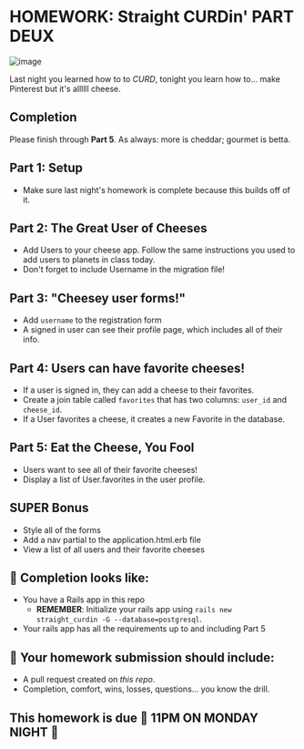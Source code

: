 # HOMEWORK: Straight CURDin' PART DEUX

![image](https://media.giphy.com/media/332SpoiZo7ToI/giphy.gif)

Last night you learned how to to *CURD*, tonight you learn how to... make Pinterest but it's allllll cheese. 

## Completion

Please finish through __Part 5__. As always: more is cheddar; gourmet is betta.

## Part 1: Setup

- Make sure last night's homework is complete because this builds off of it. 

## Part 2: The Great User of Cheeses

- Add Users to your cheese app. Follow the same instructions you used to add users to planets in class today. 
- Don't forget to include Username in the migration file!

## Part 3: "Cheesey user forms!"

- Add `username` to the registration form
- A signed in user can see their profile page, which includes all of their info.

## Part 4: Users can have favorite cheeses!

- If a user is signed in, they can add a cheese to their favorites. 
- Create a join table called `favorites` that has two columns: `user_id` and `cheese_id`.
- If a User favorites a cheese, it creates a new Favorite in the database.

## Part 5: Eat the Cheese, You Fool

 - Users want to see all of their favorite cheeses!
 - Display a list of User.favorites in the user profile. 

## SUPER Bonus

 - Style all of the forms
 - Add a nav partial to the application.html.erb file
 - View a list of all users and their favorite cheeses

## 🚀 Completion looks like:

- You have a Rails app in this repo
    - **REMEMBER**: Initialize your rails app using `rails new straight_curdin -G --database=postgresql`.
- Your rails app has all the requirements up to and including Part 5

## 🚀 Your homework submission should include:

- A pull request created on _this repo_.
- Completion, comfort, wins, losses, questions... you know the drill.

## This homework is due 🚨 11PM ON MONDAY NIGHT 🚨
